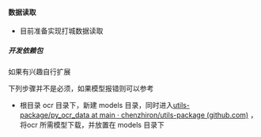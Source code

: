 #### 数据读取

* 目前准备实现打城数据读取

##### 开发依赖包

如果有兴趣自行扩展

下列步骤并不是必须，如果模型报错则可以参考

* 根目录 ocr 目录下，新建 models 目录，同时进入[utils-package/py_ocr_data at main · chenzhiron/utils-package (github.com)](https://github.com/chenzhiron/utils-package/tree/main/py_ocr_data) ，将ocr 所需模型下载，并放置在 models 目录下
